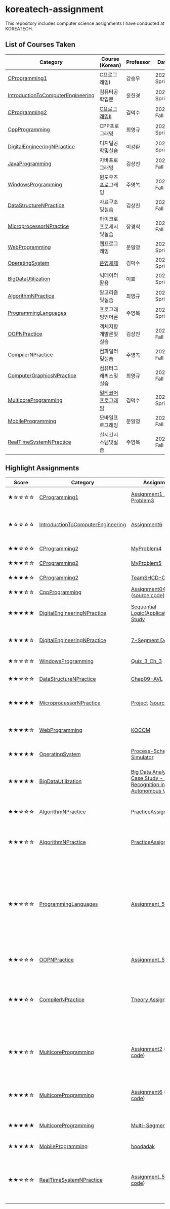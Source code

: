 # koreatech-assignment
This repository includes computer science assignments I have conducted at KOREATECH.

## List of Courses Taken
| Category                                                                     | Course (Korean)                                                                                              | Professor | Date    |
|------------------------------------------------------------------------|--------------------------------------------------------------------------------------------------------------|-----------|---------|
| [CProgramming1](CProgramming1)                                         | C프로그래밍Ⅰ                                                                                                      | 강승우       | 2020 Spring |
| [IntroductionToComputerEngineering](IntroductionToComputerEngineering) | 컴퓨터공학입문                                                                                                      | 윤한경       | 2020 Spring |
| [CProgramming2](CProgramming2)                                         | [C프로그래밍Ⅱ](https://sites.google.com/view/hpclab/courses/c-programming-lv2)                                    | 김덕수       | 2020 Fall |
| [CppProgramming](CppProgramming)                                       | CPP프로그래밍                                                                                                     | 최영규       | 2021 Spring |
| [DigitalEngineeringNPractice](DigitalEngineeringNPractice)             | 디지털공학및실습                                                                                                     | 이강환       | 2021 Spring |
| [JavaProgramming](JavaProgramming)                                     | 자바프로그래밍                                                                                                      | 김상진       | 2021 Fall |
| [WindowsProgramming](WindowsProgramming)                               | 윈도우즈프로그래밍                                                                                                    | 주영복       | 2021 Fall |
| [DataStructureNPractice](DataStructureNPractice)                       | 자료구조및실습                                                                                                      | 김상진       | 2021 Fall |
| [MicroprocessorNPractice](MicroprocessorNPractice)                     | 마이크로프로세서및실습                                                                                                  | 장경식       | 2021 Fall |
| [WebProgramming](WebProgramming)                                       | 웹프로그래밍                                                                                                       | 문일영       | 2022 Spring |
| [OperatingSystem](OperatingSystem)                                      | [운영체제](https://hpckoreatech.notion.site/Operating-System-CSE132-2023-b8aa98fe69cc4a8cb950051a04bc35ca)                                                                                                     | 김덕수       | 2022 Spring |
| [BigDataUtilization](BigDataUtilization)                               | 빅데이터활용                                                                                                       | 이호        | 2022 Spring |
| [AlgorithmNPractice](AlgorithmNPractice)                               | 알고리즘및실습                                                                                                      | 최영규       | 2022 Spring |
| [ProgrammingLanguages](ProgrammingLanguages)                           | 프로그래밍언어론                                                                                                     | 주영복       | 2022 Spring |
| [OOPNPractice](OOPNPractice)                                           | 객체지향개발론및실습                                                                                                   | 김상진       | 2022 Fall |
| [CompilerNPractice](CompilerNPractice)                                 | 컴파일러및실습                                                                                                      | 주영복       | 2022 Fall |
| [ComputerGraphicsNPractice](ComputerGraphicsNPractice)                 | 컴퓨터그래픽스및실습                                                                                                    | 최영규       | 2022 Fall |
| [MulticoreProgramming](MulticoreProgramming)                           | [멀티코어프로그래밍](https://hpckoreatech.notion.site/Multi-core-Programming-CSE244-41dbf7d37a0b4890ae15529125d5fca7) | 김덕수       | 2023 Spring |
| [MobileProgramming](MobileProgramming)                                 | 모바일프로그래밍                                                                                                     | 문일영       | 2023 Fall |
| [RealTimeSystemNPractice](RealTimeSystemNPractice)                     | 실시간시스템및실습                                                                                                    | 주영복       | 2023 Fall |

## Highlight Assignments
| Score     | Category                                                               | Assignment                                                                                                                                                                                  | Description                                                                                         |
|-----------|------------------------------------------------------------------------|---------------------------------------------------------------------------------------------------------------------------------------------------------------------------------------------|-----------------------------------------------------------------------------------------------------|
| ★☆☆☆☆    | [CProgramming1](CProgramming1)                                         | [Assignment1 - Problem3](CProgramming1/Assignment1/Problem3)                                                                                                                                | A C program that parses and calculates a given polynomial                                          |
| ★☆☆☆☆    | [IntroductionToComputerEngineering](IntroductionToComputerEngineering) | [Assignment6](IntroductionToComputerEngineering/Assignment6.pdf)                                                                                                                            | Report on Two's Complement, Gray Code, BCD Code, Hamming Code, and Hangul Code                      |
| ★★☆☆☆    | [CProgramming2](CProgramming2)                                         | [MyProblem4](CProgramming2/MyProblem4)                                                                                                                                                      | Tic-Tac-Toe AI using Alpha-Beta Pruning                                                             |
| ★★★☆☆   | [CProgramming2](CProgramming2)                                         | [MyProblem5](CProgramming2/MyProblem5)                                                                                                                                                      | [Angle Problem](https://www.youtube.com/watch?v=sxiKlOK3EJY) Simulator                              |
| ★★★★☆   | [CProgramming2](CProgramming2)                                         | [TeamSHCD-Omok](https://github.com/refracta/TeamSHCD-Omok)                                                                                                                                  | A Gomoku program based on C                                                                         |
| ★★★☆☆   | [CppProgramming](CppProgramming)                                       | [Assignment04](CppProgramming/Assignment04.pdf) ([source code](CppProgramming/Assignment04))                                                                                                | ASCII art based Fifteen Puzzle                                                                      |
| ★★★★★  | [DigitalEngineeringNPractice](DigitalEngineeringNPractice)             | [Sequential Logic(Application) Study](DigitalEngineeringNPractice/%5BExam2%5D%20Chapter%209%20-%20Sequential%20Logic(Application)%20Study.pdf)                                              | Apollo Battery Controller Design (Sequential Logic Controller)                                      |
| ★★★★☆   | [DigitalEngineeringNPractice](DigitalEngineeringNPractice)             | [7-Segment Decoder](DigitalEngineeringNPractice/%5BPractice%5D%207-Segment%20Decoder.pdf)                                                                                                   | Report on 7-Segment Decoder Design (with Overflow/Zero/Negative detection logic)                    |
| ★☆☆☆☆    | [WindowsProgramming](WindowsProgramming)                               | [Quiz_3_Ch_3](WindowsProgramming/Quiz_3_Ch_3.pdf)                                                                                                                                           | Report on Bitmap Structure                                                                          |
| ★★☆☆☆    | [DataStructureNPractice](DataStructureNPractice)                       | [Chap09-AVL](DataStructureNPractice/Chap09-AVL)                                                                                                                                             | AVL Tree Implementation Based on C++                                                                |
| ★★★★★  | [MicroprocessorNPractice](MicroprocessorNPractice)                     | [Project](MicroprocessorNPractice/Project.pdf) ([source code](MicroprocessorNPractice))                                                                                                     | 4-Key Rhythm Game Based on Arduino (Inspired by [Rhythm Star](https://www.youtube.com/watch?v=ZMurwirTWfw)) |
| ★★★★☆   | [WebProgramming](WebProgramming)                                       | [KOCOM](https://github.com/refracta/kocom)                                                                                                                                                  | KOREATECH COMPUTER COMMUNITY (BBS System)                                                           |
| ★★★★★  | [OperatingSystem](OperatingSystem)                                     | [Process-Scheduling-Simulator](https://github.com/refracta/Process-Scheduling-Simulator)                                                                                                    | Graphical CPU Scheduling Simulator Based on JavaFX                                                  |
| ★★★★★  | [BigDataUtilization](BigDataUtilization)                               | [Big Data Analysis Case Study - Lane Recognition in Autonomous Vehicles](BigDataUtilization/Big%20Data%20Analysis%20Case%20Study%20-%20Lane%20Recognition%20in%20Autonomous%20Vehicles.pdf) | A report investigating the past and present of lane recognition issues, and conducting a SWOT analysis.|
| ★★☆☆☆    | [AlgorithmNPractice](AlgorithmNPractice)                               | [PracticeAssignment04](AlgorithmNPractice/PracticeAssignment04.ipynb)                                                                                                                       | Brute Force Algorithm Practice and Creation and Determination of Bipartite Graphs                   |
| ★★★☆☆   | [AlgorithmNPractice](AlgorithmNPractice)                               | [PracticeAssignment12](AlgorithmNPractice/PracticeAssignment12.ipynb)                                                                                                                       | Prim and Kruskal's Spanning Tree Algorithms, N-Queen Problem, and Graph Coloring Problem            |
| ★★☆☆☆    | [ProgrammingLanguages](ProgrammingLanguages)                           | [Assignment_5](ProgrammingLanguages/Assignment_5.pdf)                                                                                                                                       | A report on solving problems related to mixed-mode arithmetic expressions, overloaded operators, assigning operations, single-operand assignment forms, and BNF, including a summary of the paper "A Genealogy of Control Structures" by Henry F. Ledgard and Michael Marcotty |
| ★★☆☆☆    | [OOPNPractice](OOPNPractice)                                           | [Assignment_5](OOPNPractice/Assignment10)                                                                                                                                                   | Vending Machine Application Designed Using the State Pattern                                        |
| ★★★☆☆   | [CompilerNPractice](CompilerNPractice)                                 | [Theory Assignment1](CompilerNPractice/%5BTheory%5D%20Assignment1.pdf)                                                                                                                      | Analysis report on the functions of compilers and interpreters, characteristics and optimization of the compilation process, and methods of programming language processing. 
| ★★★☆☆   | [MulticoreProgramming](MulticoreProgramming)                           | [Assignment2](MulticoreProgramming/Assignment2.pdf) ([source code](MulticoreProgramming/Assignment2))                                                                                       | Report on the parallelization and performance analysis of matrix multiplication and trapezoidal numerical integration algorithms (OpenMP) |
| ★★★★☆   | [MulticoreProgramming](MulticoreProgramming)                           | [Assignment6](MulticoreProgramming/Assignment6.pdf) ([source code](MulticoreProgramming/Assignment6))                                                                                       | Report on performance improvement and optimization of matrix multiplication algorithms using shared memory (CUDA) |
| ★★★★★  | [MulticoreProgramming](MulticoreProgramming)                           | [Multi-Segmentor](https://github.com/refracta/Multi-Segmenter)                                                                                                                              | 3D segmentation tool accelerated using CUDA and OpenMP                                              |
| ★★★★★  | [MobileProgramming](MobileProgramming)                                 | [hoodadak](https://github.com/refracta/hoodadak)                                                                                                                                            | WebRTC based Fast and lightweight direct messenger                                                  |
| ★★☆☆☆    | [RealTimeSystemNPractice](RealTimeSystemNPractice)                                            | [Assignment_5](RealTimeSystemNPractice/Assignment_Lab_Term_Project.pdf) ([source code](RealTimeSystemNPractice/Assignment_Lab_Term_Project))                                                | A report on the implementation and performance experiments of process scheduling algorithms using single queue and multi-queue methods |
